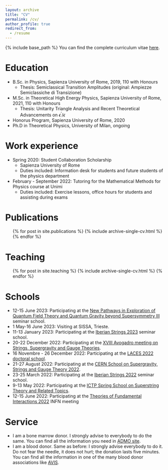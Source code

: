 ```yaml
---
layout: archive
title: "CV"
permalink: /cv/
author_profile: true
redirect_from:
  - /resume
---
```


{% include base_path %}
You can find the complete curriculum vitae [here](http://DavideMorgante.github.io/files/cv.pdf).

Education
======
* B.Sc. in Physics, Sapienza University of Rome, 2019, 110 with Honours
  * Thesis: Semiclassical Transition Amplitudes (original: Ampiezze Semiclassiche di Transizione)
* M.Sc. in Theoretical High Energy Physics, Sapienza University of Rome, 2021, 110 with Honours
  * Thesis: Unitarity Triangle Analysis and Recent Theoretical Advancements on $\epsilon^\prime/\epsilon$
* Honorus Program, Sapienza University of Rome, 2020
* Ph.D in Theoretical Physics, University of Milan, ongoing

Work experience
======
* Spring 2020: Student Collaboration Scholarship
  * Sapienza University of Rome
  * Duties included: Information desk for students and future students of the physics department
* February - September 2022: Tutoring for the Mathematical Methods for Physics course at Unimi
  * Duties included: Exercise lessons, office hours for students and assisting during exams

Publications
======
  <ul>{% for post in site.publications %}
    {% include archive-single-cv.html %}
  {% endfor %}</ul>


Teaching
======
  <ul>{% for post in site.teaching %}
    {% include archive-single-cv.html %}
  {% endfor %}</ul>

Schools
======
* 12-15 June 2023: Participating at the [New Pathways in Exploration of Quantum Field Theory and Quantum Gravity beyond Supersymmetry III](https://indico.ictp.it/event/10193) seminar school.
* 1 May-16 June 2023: Visiting at SISSA, Trieste.
* 11-13 January 2023: Participating at the [Iberian Strings 2023](https://indico.cern.ch/event/1186409/) seminar school.
* 20-22 December 2022: Participating at the [XVIII Avogadro meeting on Strings, Supergravity and Gauge Theories](https://agenda.infn.it/event/32934/).
* 16 Novembre - 26 December 2022: Participating at the [LACES 2022 doctoral school](https://www.ggi.infn.it/laces/LACES22/index22.html).
* 21-27 August 2022: Participating at the [CERN School on Supergravity, Strings and Gauge Theory 2022](https://indico.cern.ch/event/1092089/).
* 23-25 March 2022: Participating at the [Iberian Strings 2022](https://www.unioviedo.es/hepth/activities/Iberian22/home.html) seminar school.
* 9-13 May 2022: Participating at the [ICTP Spring School on Superstring Theory and Related Topics](https://indico.ictp.it/event/9784/overview).
* 12-15 June 2022: Participating at the [Theories of Fundamental Interactions 2022](https://agenda.infn.it/event/29115/timetable/#20220614) INFN meeting

Service
======
* I am a bone marrow donor. I strongly advise to everybody to do the same. You can find all the information you need in [ADMO site](https://admo.it/).
* I am a blood donor. Same as before: I strongly advise everybody to do it. Do not fear the needle, it does not hurt; the donation lasts five minutes. You can find all the information in one of the many blood donor associations like [AVIS](https://www.avis.it/it).
